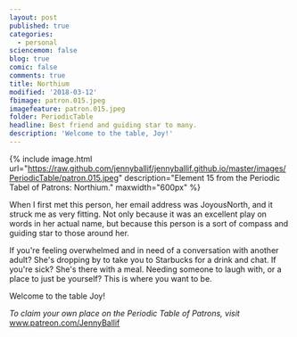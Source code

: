 ```yaml
---
layout: post
published: true
categories:
  - personal
sciencemom: false
blog: true
comic: false
comments: true
title: Northium
modified: '2018-03-12'
fbimage: patron.015.jpeg
imagefeature: patron.015.jpeg
folder: PeriodicTable
headline: Best friend and guiding star to many.
description: 'Welcome to the table, Joy!'
---
```

{% include image.html url="https://raw.github.com/jennyballif/jennyballif.github.io/master/images/PeriodicTable/patron.015.jpeg" description="Element 15 from the Periodic Tabel of Patrons: Northium." maxwidth="600px" %}

When I first met this person, her email address was JoyousNorth, and it struck me as very fitting. Not only because it was an excellent play on words in her actual name, but because this person is a sort of compass and guiding star to those around her. 

If you're feeling overwhelmed and in need of a conversation with another adult? She's dropping by to take you to Starbucks for a drink and chat. If you're sick? She's there with a meal. Needing someone to laugh with, or a place to just be yourself? This is where you want to be.

Welcome to the table Joy!



_To claim your own place on the Periodic Table of Patrons, visit_ www.patreon.com/JennyBallif
